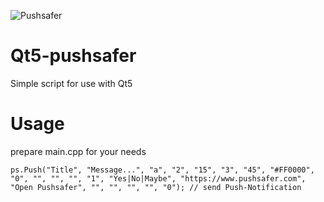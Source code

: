 ![Pushsafer](https://www.pushsafer.com/de/assets/logos/logo.png)

# Qt5-pushsafer
Simple script for use with Qt5

# Usage
prepare main.cpp for your needs

`ps.Push("Title", "Message...", "a", "2", "15", "3", "45", "#FF0000", "0", "", "", "", "1", "Yes|No|Maybe", "https://www.pushsafer.com", "Open Pushsafer", "", "", "", "", "0"); // send Push-Notification`
